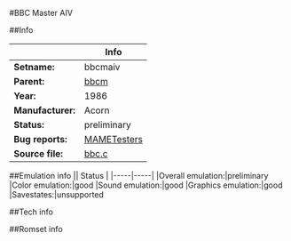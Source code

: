 #BBC Master AIV

##Info

||Info|
|-----|-----|
|**Setname:**|bbcmaiv
|**Parent:**|[bbcm](bbcm.md)
|**Year:**|1986
|**Manufacturer:**|Acorn
|**Status:**|preliminary
|**Bug reports:**|[MAMETesters](http://mametesters.org/view_all_set.php?type=1&temporary=y&search=bbc.c)
|**Source file:**|[bbc.c](https://github.com/mamedev/mame/blob/master/src/mess/drivers/bbc.c)

##Emulation info
|| Status |
|-----|-----|
|Overall emulation:|preliminary
|Color emulation:|good
|Sound emulation:|good
|Graphics emulation:|good
|Savestates:|unsupported

##Tech info

##Romset info

<!--- START OF EDITED COMMENT DO NOT TOUCH TEXT ABOVE-->
